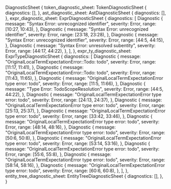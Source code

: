 DiagnosticSheet {
    token_diagnostic_sheet: TokenDiagnosticSheet {
        diagnostics: [],
    },
    ast_diagnostic_sheet: AstDiagnosticSheet {
        diagnostics: [],
    },
    expr_diagnostic_sheet: ExprDiagnosticSheet {
        diagnostics: [
            Diagnostic {
                message: "Syntax Error: unrecognized identifier",
                severity: Error,
                range: [10:27, 10:43),
            },
            Diagnostic {
                message: "Syntax Error: unrecognized identifier",
                severity: Error,
                range: [23:18, 23:28),
            },
            Diagnostic {
                message: "Syntax Error: unrecognized identifier",
                severity: Error,
                range: [44:5, 44:15),
            },
            Diagnostic {
                message: "Syntax Error: unresolved subentity",
                severity: Error,
                range: [44:17, 44:22),
            },
        ],
    },
    expr_ty_diagnostic_sheet: ExprTypeDiagnosticSheet {
        diagnostics: [
            Diagnostic {
                message: "OriginalLocalTermExpectationError::Todo: todo",
                severity: Error,
                range: [11:17, 11:41),
            },
            Diagnostic {
                message: "OriginalLocalTermExpectationError::Todo: todo",
                severity: Error,
                range: [11:43, 11:65),
            },
            Diagnostic {
                message: "OriginalLocalTermExpectationError type error: todo",
                severity: Error,
                range: [11:5, 11:66),
            },
            Diagnostic {
                message: "Type Error: TodoScopeResolution",
                severity: Error,
                range: [44:5, 44:22),
            },
            Diagnostic {
                message: "OriginalLocalTermExpectationError type error: todo",
                severity: Error,
                range: [24:13, 24:37),
            },
            Diagnostic {
                message: "OriginalLocalTermExpectationError type error: todo",
                severity: Error,
                range: [25:13, 25:37),
            },
            Diagnostic {
                message: "OriginalLocalTermExpectationError type error: todo",
                severity: Error,
                range: [33:42, 33:46),
            },
            Diagnostic {
                message: "OriginalLocalTermExpectationError type error: todo",
                severity: Error,
                range: [48:14, 48:16),
            },
            Diagnostic {
                message: "OriginalLocalTermExpectationError type error: todo",
                severity: Error,
                range: [50:6, 50:8),
            },
            Diagnostic {
                message: "OriginalLocalTermExpectationError type error: todo",
                severity: Error,
                range: [53:14, 53:16),
            },
            Diagnostic {
                message: "OriginalLocalTermExpectationError type error: todo",
                severity: Error,
                range: [55:6, 55:8),
            },
            Diagnostic {
                message: "OriginalLocalTermExpectationError type error: todo",
                severity: Error,
                range: [58:14, 58:16),
            },
            Diagnostic {
                message: "OriginalLocalTermExpectationError type error: todo",
                severity: Error,
                range: [60:6, 60:8),
            },
        ],
    },
    entity_tree_diagnostic_sheet: EntityTreeDiagnosticSheet {
        diagnostics: [],
    },
}
